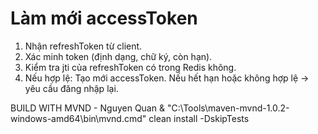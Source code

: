 # Làm mới accessToken
1) Nhận refreshToken từ client.
2) Xác minh token (định dạng, chữ ký, còn hạn).
3) Kiểm tra jti của refreshToken có trong Redis không.
4) Nếu hợp lệ: Tạo mới accessToken. Nếu hết hạn hoặc không hợp lệ → yêu cầu đăng nhập lại.

BUILD WITH MVND - Nguyen Quan
& "C:\Tools\maven-mvnd-1.0.2-windows-amd64\bin\mvnd.cmd" clean install -DskipTests
